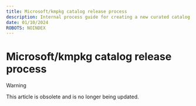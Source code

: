 ```yaml
---
title: Microsoft/kmpkg catalog release process
description: Internal process guide for creating a new curated catalog release of kmpkg.
date: 01/10/2024
ROBOTS: NOINDEX
---
```


# Microsoft/kmpkg catalog release process

> [!WARNING]
> This article is obsolete and is no longer being updated.
